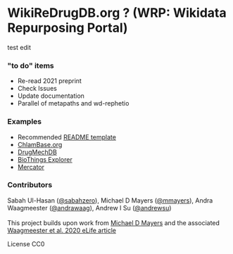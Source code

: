# WikiReDrugDB.org ? (WRP: Wikidata Repurposing Portal)

test edit

### "to do" items
- Re-read 2021 preprint
- Check Issues
- Update documentation
- Parallel of metapaths and wd-rephetio

### Examples
- Recommended [README template](https://docs.google.com/document/d/1aWWx3Re3_KehicdhR6gPrcJ-EwSmHWydkV1PqyJg984/edit?usp=sharing)
- [ChlamBase.org](https://github.com/sabahzero/WikiGenomesBase)
- [DrugMechDB](https://github.com/SuLab/DrugMechDB)
- [BioThings Explorer](https://github.com/biothings/biothings_explorer) 
- [Mercator](https://github.com/SuLab/mercator_shiny)

### Contributors
Sabah Ul-Hasan ([@sabahzero](https://github.com/sabahzero)), Michael D Mayers ([@mmayers](https://github.com/mmayers12)), Andra Waagmeester ([@andrawaag](https://github.com/andrawaag)), Andrew I Su ([@andrewsu](https://github.com/andrewsu)) <br><br>
This project builds upon work from [Michael D Mayers](https://github.com/mmayers12/metapaths) and the associated [Waagmeester et al. 2020 eLife article](https://elifesciences.org/articles/52614)

License CC0
